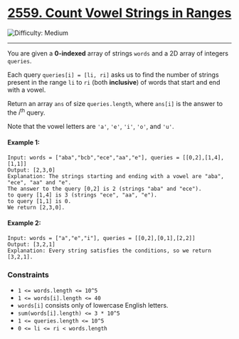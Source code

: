 # [2559. Count Vowel Strings in Ranges](https://leetcode.com/problems/count-vowel-strings-in-ranges/?envType=daily-question&envId=2025-01-02)

![Difficulty: Medium](https://img.shields.io/badge/Difficulty-Medium-fac31d?style=for-the-badge&logo=)

---

You are given a **0-indexed** array of strings `words` and a 2D array of integers `queries`.

Each query `queries[i] = [li, ri]` asks us to find the number of strings present in the range `li` to `ri` (both **inclusive**) of words that start and end with a vowel.

Return an array `ans` of size `queries.length`, where `ans[i]` is the answer to the $i^{\text{th}}$
query.

Note that the vowel letters are `'a'`, `'e'`, `'i'`, `'o'`, and `'u'`.

#### Example 1:
```text
Input: words = ["aba","bcb","ece","aa","e"], queries = [[0,2],[1,4],[1,1]]
Output: [2,3,0]
Explanation: The strings starting and ending with a vowel are "aba", "ece", "aa" and "e".
The answer to the query [0,2] is 2 (strings "aba" and "ece").
to query [1,4] is 3 (strings "ece", "aa", "e").
to query [1,1] is 0.
We return [2,3,0].
```
#### Example 2:
```text
Input: words = ["a","e","i"], queries = [[0,2],[0,1],[2,2]]
Output: [3,2,1]
Explanation: Every string satisfies the conditions, so we return [3,2,1].
```

### Constraints

- `1 <= words.length <= 10^5`
- `1 <= words[i].length <= 40`
- `words[i]` consists only of lowercase English letters.
- `sum(words[i].length) <= 3 * 10^5`
- `1 <= queries.length <= 10^5`
- `0 <= li <= ri < words.length`
